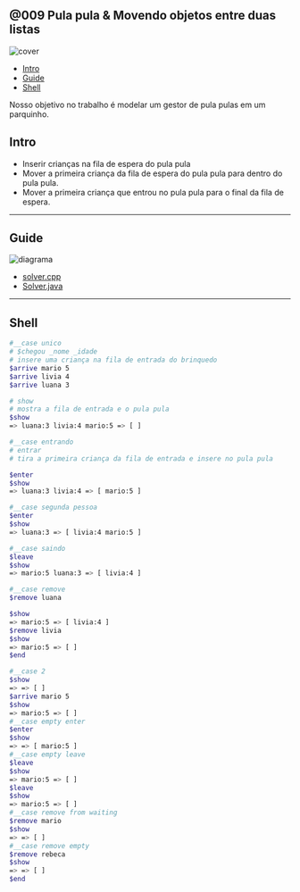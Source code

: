 ## @009 Pula pula & Movendo objetos entre duas listas

![cover](https://raw.githubusercontent.com/qxcodepoo/arcade/master/base/009/cover.jpg)

[](toc)

- [Intro](#intro)
- [Guide](#guide)
- [Shell](#shell)
[](toc)


Nosso objetivo no trabalho é modelar um gestor de pula pulas em um parquinho.

## Intro
- Inserir crianças na fila de espera do pula pula
- Mover a primeira criança da fila de espera do pula pula para dentro do pula pula.
- Mover a primeira criança que entrou no pula pula para o final da fila de espera.


***

## Guide
![diagrama](https://raw.githubusercontent.com/qxcodepoo/arcade/master/base/009/diagrama.png)

- [solver.cpp](https://raw.githubusercontent.com/qxcodepoo/arcade/master/base/009/.cache/draft.cpp)
- [Solver.java](https://raw.githubusercontent.com/qxcodepoo/arcade/master/base/009/.cache/draft.java)

***

## Shell
```bash
#__case unico
# $chegou _nome _idade
# insere uma criança na fila de entrada do brinquedo
$arrive mario 5
$arrive livia 4
$arrive luana 3

# show
# mostra a fila de entrada e o pula pula
$show
=> luana:3 livia:4 mario:5 => [ ]

#__case entrando
# entrar
# tira a primeira criança da fila de entrada e insere no pula pula

$enter
$show
=> luana:3 livia:4 => [ mario:5 ]

#__case segunda pessoa
$enter
$show
=> luana:3 => [ livia:4 mario:5 ]

#__case saindo
$leave
$show
=> mario:5 luana:3 => [ livia:4 ]

#__case remove
$remove luana

$show
=> mario:5 => [ livia:4 ]
$remove livia
$show
=> mario:5 => [ ]
$end
```

```bash
#__case 2
$show
=> => [ ]
$arrive mario 5
$show
=> mario:5 => [ ]
#__case empty enter
$enter
$show
=> => [ mario:5 ]
#__case empty leave
$leave
$show
=> mario:5 => [ ]
$leave
$show
=> mario:5 => [ ]
#__case remove from waiting
$remove mario
$show
=> => [ ]
#__case remove empty
$remove rebeca
$show
=> => [ ]
$end
```
